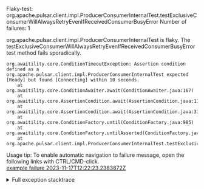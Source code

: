         
Flaky-test: org.apache.pulsar.client.impl.ProducerConsumerInternalTest.testExclusiveConsumerWillAlwaysRetryEvenIfReceivedConsumerBusyError
Number of failures: 1

org.apache.pulsar.client.impl.ProducerConsumerInternalTest is flaky. The testExclusiveConsumerWillAlwaysRetryEvenIfReceivedConsumerBusyError test method fails sporadically.

```
org.awaitility.core.ConditionTimeoutException: Assertion condition defined as a org.apache.pulsar.client.impl.ProducerConsumerInternalTest expected [Ready] but found [Connecting] within 10 seconds.
	at org.awaitility.core.ConditionAwaiter.await(ConditionAwaiter.java:167)
	at org.awaitility.core.AssertionCondition.await(AssertionCondition.java:119)
	at org.awaitility.core.AssertionCondition.await(AssertionCondition.java:31)
	at org.awaitility.core.ConditionFactory.until(ConditionFactory.java:985)
	at org.awaitility.core.ConditionFactory.untilAsserted(ConditionFactory.java:769)
	at org.apache.pulsar.client.impl.ProducerConsumerInternalTest.testExclusiveConsumerWillAlwaysRetryEvenIfReceivedConsumerBusyError(ProducerConsumerInternalTest.java:139)
```

Usage tip: To enable automatic navigation to failure message, open the following links with CTRL/CMD-click.  
[example failure 2023-11-17T12:22:23.2383872Z](https://github.com/apache/pulsar/actions/runs/6903754747/job/18783424099#step:11:1321)  


<details>
<summary>Full exception stacktrace</summary>
<code><pre>
org.awaitility.core.ConditionTimeoutException: Assertion condition defined as a org.apache.pulsar.client.impl.ProducerConsumerInternalTest expected [Ready] but found [Connecting] within 10 seconds.
	at org.awaitility.core.ConditionAwaiter.await(ConditionAwaiter.java:167)
	at org.awaitility.core.AssertionCondition.await(AssertionCondition.java:119)
	at org.awaitility.core.AssertionCondition.await(AssertionCondition.java:31)
	at org.awaitility.core.ConditionFactory.until(ConditionFactory.java:985)
	at org.awaitility.core.ConditionFactory.untilAsserted(ConditionFactory.java:769)
	at org.apache.pulsar.client.impl.ProducerConsumerInternalTest.testExclusiveConsumerWillAlwaysRetryEvenIfReceivedConsumerBusyError(ProducerConsumerInternalTest.java:139)
	at java.base/jdk.internal.reflect.NativeMethodAccessorImpl.invoke0(Native Method)
	at java.base/jdk.internal.reflect.NativeMethodAccessorImpl.invoke(NativeMethodAccessorImpl.java:77)
	at java.base/jdk.internal.reflect.DelegatingMethodAccessorImpl.invoke(DelegatingMethodAccessorImpl.java:43)
	at java.base/java.lang.reflect.Method.invoke(Method.java:568)
	at org.testng.internal.invokers.MethodInvocationHelper.invokeMethod(MethodInvocationHelper.java:139)
	at org.testng.internal.invokers.InvokeMethodRunnable.runOne(InvokeMethodRunnable.java:47)
	at org.testng.internal.invokers.InvokeMethodRunnable.call(InvokeMethodRunnable.java:76)
	at org.testng.internal.invokers.InvokeMethodRunnable.call(InvokeMethodRunnable.java:11)
	at java.base/java.util.concurrent.FutureTask.run(FutureTask.java:264)
	at java.base/java.util.concurrent.ThreadPoolExecutor.runWorker(ThreadPoolExecutor.java:1136)
	at java.base/java.util.concurrent.ThreadPoolExecutor$Worker.run(ThreadPoolExecutor.java:635)
	at java.base/java.lang.Thread.run(Thread.java:840)
Caused by: java.lang.AssertionError: expected [Ready] but found [Connecting]
	at org.testng.Assert.fail(Assert.java:110)
	at org.testng.Assert.failNotEquals(Assert.java:1577)
	at org.testng.Assert.assertEqualsImpl(Assert.java:149)
	at org.testng.Assert.assertEquals(Assert.java:131)
	at org.testng.Assert.assertEquals(Assert.java:643)
	at org.apache.pulsar.client.impl.ProducerConsumerInternalTest.lambda$testExclusiveConsumerWillAlwaysRetryEvenIfReceivedConsumerBusyError$4(ProducerConsumerInternalTest.java:140)
	at org.awaitility.core.AssertionCondition.lambda$new$0(AssertionCondition.java:53)
	at org.awaitility.core.ConditionAwaiter$ConditionPoller.call(ConditionAwaiter.java:248)
	at org.awaitility.core.ConditionAwaiter$ConditionPoller.call(ConditionAwaiter.java:235)
	... 4 more

</pre></code>
</details>

